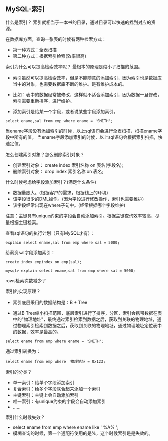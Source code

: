 ## MySQL-索引

什么是索引？ 索引就相当于一本书的目录，通过目录可以快速的找到对应的资源。

在数据库方面，查询一张表的时候有两种检索方式：

- 第一种方式：全表扫描
- 第二种方式：根据索引检索(效率很高)

索引为什么可以提高检索效率呢？ 最根本的原理是缩小了扫描的范围。

- 索引虽然可以提高检索效率，但是不能随意的添加索引，因为索引也是数据库当中的对象，也需要数据库不断的维护。是有维护成本的。
- 比如：表中的数据经常被修改，这样就不适合添加索引，因为数据一旦修改，索引需要重新排序，进行维护。

- 添加索引是给某一个字段，或者说某些字段添加索引。

`select ename,sal from emp where ename = 'SMITH';`

当ename字段没有添加索引的时候，以上sql语句会进行全表扫描，扫描ename字段中所有的值。
当ename字段添加索引的时候，以上sql语句会根据索引扫描，快速定位。

怎么创建索引对象？怎么删除索引对象？

- 创建索引对象： create index 索引名称 on 表名(字段名);
- 删除索引对象： drop index 索引名称 on 表名;

什么时候考虑给字段添加索引？(满足什么条件)

- 数据量庞大。(根据客户的需求，根据线上的环境)
- 该字段很少的DML操作。(因为字段进行修改操作，索引也需要维护)
- 该字段经常出现在where子句中。(经常根据哪个字段维护)

注意：主键具有unique约束的字段会自动添加索引。根据主键查询效率较高，尽量根据主键检索。


查看sql语句的执行计划（只有MySQL才有）：

`explain select ename,sal from emp where sal = 5000;`

给薪资sal字段添加索引：

`create index empindex on emp(sal);`

`mysql> explain select ename,sal from emp where sal = 5000;`

rows检索次数减少了

索引的实现原理？

- 索引底层采用的数据结构是：B + Tree

- 通过B Tree缩小扫描范围，底层索引进行了排序，分区，索引会携带数据在表中的"物理地址"，最终通过索引检索到数据之后，获取到关联的物理地址，通过物理索引检索到数据之后，获取到关联的物理地址，通过物理地址定位表中的数据，效率是最高的。

`select ename from emp where ename = 'SMITH';`

通过索引转换为：

`select ename from emp where  物理地址 = 0x123;`

索引的分类？

- 单一索引：给单个字段添加索引
- 复合索引：给多个字段联合起来添加一个索引
- 主键索引：主键上会自动添加索引
- 唯一索引：有unique约束的字段会自动添加索引
- ......

索引什么时候失效？

- select ename from emp where ename like ' %A% ';
- 模糊查询的时候，第一个通配符使用的是%，这个时候索引是是失效的。
